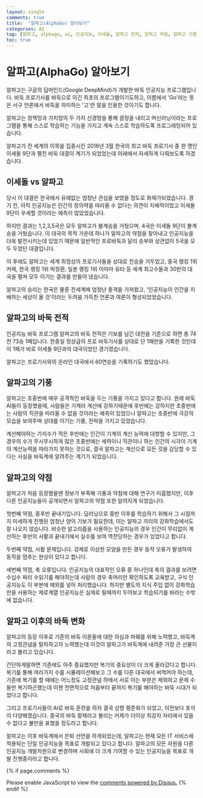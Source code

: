 ```yaml
---
layout: single
comments: true
title:  "알파고(AlphaGo) 알아보기"
categories: AI
tag: [알파고, alphago, ai, 인공지능, 이세돌, 알파고 전적, 알파고 약점, 알파고 기풍 바둑 AI, 바둑 인공지능]
toc: true
---
```


  <!-- Google addsense -->
  <script async src="https://pagead2.googlesyndication.com/pagead/js/adsbygoogle.js?client=ca-pub-2367691231152778"
    crossorigin="anonymous"></script>
  <!-- 상단 2개 -->
  <ins class="adsbygoogle" style="display:block" data-ad-client="ca-pub-2367691231152778" data-ad-slot="7442206282"
    data-ad-format="auto" data-full-width-responsive="true"></ins>
  <script>
    (adsbygoogle = window.adsbygoogle || []).push({});
  </script>

# 알파고(AlphaGo) 알아보기

알파고는 구글의 딥마인드(Google DeepMind)가 개발한 바둑 인공지능 프로그램입니다. 바둑 프로기사를 바둑으로 이긴 최초의 프로그램이기도하고, 이름에서 'Go'라는 뜻은 서구 언론에서 바둑을 의미하는 '고'란 말을 인용한 것이기도 합니다.

알파고는 정책망과 가치망의 두 가지 신경망을 통해 결정을 내리고 머신러닝이라는 프로그램을 통해 스스로 학습하는 기능을 가지고 계속 스스로 학습하도록 프로그래밍되어 있습니다.

알파고가 전 세계의 이목을 집중시킨 2016년 3월 한국의 최고 바둑 프로기사 중 한 명인 이세돌 9단과 펼친 바둑 대결이 계기가 되었었는데 아래에서 자세하게 다뤄보도록 하겠습니다.


## 이세돌 vs 알파고

당시 이 대결은 한국에서 유례없는 엄청난 관심을 보였을 정도로 화제가되었습니다. 경기 전, 아직 인공지능은 인간의 창의력을 따라올 수 없다는 의견이 지배적이었고 이세돌 9단이 우세할 것이라는 예측이 많았었습니다.

하지만 결과는 1,2,3,5국은 모두 알파고가 불계승을 거뒀으며, 4국은 이세돌 9단이 불계승을 거뒀습니다. 이 대국의 목적 가운데 하나가 알파고의 약점을 찾아내고 인공지능을 더욱 발전시키는데 있었기 때문에 일반적인 프로바둑과 달리 승부와 상관없이 5국을 모두 두었던 대결입니다.

이 후에도 알파고는 세계 최정상의 프로기사들을 상대로 전승을 거두었고, 중국 랭킹 1위 커제, 한국 랭킹 1위 박정환, 일본 랭킹 1위 이야마 유타 등 세계 최고수들과 30판의 대국을 펼쳐 모두 이기는 결과를 만들어 냈습니다.

알파고의 승리는 한국은 물론 전세계에 엄청난 충격을 가져왔고, '인공지능이 인간을 지배하는 세상이 올 것'이라는 두려움 가득찬 언론과 여론이 형성되었었습니다.


## 알파고의 바둑 전적

인공지능 바둑 프로그램 알파고의 바둑 전적은 기보를 남긴 대전을 기준으로 하면 총 74전 73승 1패입니다. 한중일 정상급의 프로 바둑기사를 상대로 단 1패만을 기록한 것인데 이 1패가 바로 이세돌 9단과의 대국이었던 경기였습니다.

알파고는 프로기사와의 온라인 대국에서 60연승을 기록하기도 했었습니다.


## 알파고의 기풍

알파고는 초중반에 매우 공격적인 바둑을 두는 기풍을 가지고 있다고 합니다. 원래 바둑 AI들이 등장했을때, 사람들은 기계라 계산에 강하기때문에 후반에는 강하지만 초중반에는 사람의 직관을 따라올 수 없을 것이라는 예측이 있었으나 알파고는 초중반에 극강의 모습을 보여주며 상대를 이기는 기풍, 전략을 가지고 있었습니다.

계산해야하는 가지수가 적은 후반에는 인간이 기계의 계산 능력에 대항할 수 있지만, 그 경우의 수가 무시무시하게 많은 초중반에는 세력이니 직관이니 하는 인간의 시각이 기계의 계산능력을 따라가지 못하는 것으로, 결국 알파고는 계산으로 모든 것을 감당할 수 있다는 사실을 바둑계에 알려주는 계기가 되었습니다.


## 알파고의 약점

알파고가 처음 등장했을땐 정보가 부족해 기풍과 약점에 대해 연구가 미흡했지만, 이후 다른 인공지능들이 공개되면서 알파고의 약점 또한 알려지게 되었습니다.

첫번째 약점, 중후반 끝내기입니다. 딥러닝으로 중반 이후를 학습하기 위해서 그 시점까지 미세하게 진행된 엄청난 양의 기보가 필요한데, 이는 알파고 끼리의 강화학습에서도 잘 나오지 않습니다. 비슷한 알고리즘을 사용하는 인공지능의 경우 인간이 무리없이 계산하는 후반의 사활과 끝내기에서 실수를 보여 역전당하는 경우가 있었다고 합니다.

두번째 약점, 사활 문제입니다. 강제로 이상한 모양을 만든 경우 동작 오류가 발생하여 동작을 멈추는 현상이 있다고 합니다.

세번째 약점, 축 오류입니다. 인공지능의 대표적인 오류 중 하나인데 축의 결과를 보려면 수십수 짜리 수읽기를 해야하는데 사람의 경우 축머리만 확인하도록 교육받고, 구식 인공지능도 이 부분에 예외를 넣어 처리했습니다. 하지만 별도의 지식 주입 없이 강화학습만을 사용하는 제로계열 인공지능은 실제로 될때까지 두어보고 학습되기를 바라는 수밖에 없습니다.


## 알파고 이후의 바둑 변화

알파고의 등장 이후로 기존의 바둑 이론들에 대한 의심과 파훼를 위해 노력했고, 바둑계의 고정관념을 탈피하고자 노력했는데 이것이 알파고가 바둑계에 내려준 가장 큰 선물이라고 불리고 있습니다.

간단하게말하면 기존에도 아주 중요했지만 복기의 중요성이 더 크게 올라갔다고 합니다. 복기를 통해 여러가지 수를 시뮬레이션해보고 그 수를 다른 대국에서 써먹어야 하는데, 기존에 복기를 할 때에는 어느정도 고정관념 하에서 서로 아는 부분은 제외하고 문제 수들만 복기하곤했는데 이젠 전면적으로 처음부터 끝까지 복기를 해야하는 바둑 시대가 되었다고 합니다.

그리고 프로기사들이 AI로 바둑 훈련을 하자 결국 상향 평준화가 되었고, 이전보다 포석이 다양해졌습니다. 중국의 바둑 황제라고 불리는 커제가 더이상 최강자 자리에서 있을수 없다고 불만을 표했을 정도라고 합니다.


알파고는 이후 바둑계에서 은퇴 선언을 하게되었는데, 알파고는 현재 모든 IT 서비스에 적용되는 단일 인공지능을 목표로 개발되고 있다고 합니다. 알파고의 모든 자원을 다른 인공지능 개발자원으로 변경하며 사회에 더 크게 기여할 수 있는 인공지능을 목표로 개발 진행중이라고 합니다.


  <!-- Google addsense -->
  <script async src="https://pagead2.googlesyndication.com/pagead/js/adsbygoogle.js?client=ca-pub-2367691231152778"
    crossorigin="anonymous"></script>
  <!-- alphaface.footer.add -->
  <ins class="adsbygoogle" style="display:block" data-ad-client="ca-pub-2367691231152778" data-ad-slot="8141421734"
    data-ad-format="auto" data-full-width-responsive="true"></ins>
  <script>
    (adsbygoogle = window.adsbygoogle || []).push({});
  </script>

{% if page.comments %}
<div id="disqus_thread"></div>
<script>
    /**
    *  RECOMMENDED CONFIGURATION VARIABLES: EDIT AND UNCOMMENT THE SECTION BELOW TO INSERT DYNAMIC VALUES FROM YOUR PLATFORM OR CMS.
    *  LEARN WHY DEFINING THESE VARIABLES IS IMPORTANT: https://disqus.com/admin/universalcode/#configuration-variables    */
    
    var disqus_config = function () {
    this.page.url = "{{ page.url | absolute_url }};";  // Replace PAGE_URL with your page's canonical URL variable
    this.page.identifier = "{{ page.id }}";; // Replace PAGE_IDENTIFIER with your page's unique identifier variable
    };
    
    (function() { // DON'T EDIT BELOW THIS LINE
    var d = document, s = d.createElement('script');
    s.src = 'https://alphafaceblog.disqus.com/embed.js';
    s.setAttribute('data-timestamp', +new Date());
    (d.head || d.body).appendChild(s);
    })();
</script>
<noscript>Please enable JavaScript to view the <a href="https://disqus.com/?ref_noscript">comments powered by Disqus.</a></noscript>
{% endif %}